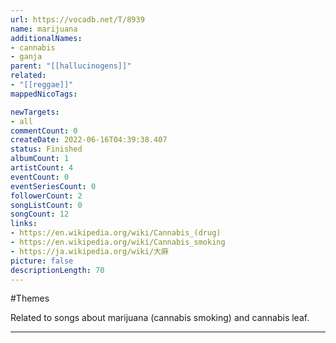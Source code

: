 ```yaml
---
url: https://vocadb.net/T/8939
name: marijuana
additionalNames: 
- cannabis
- ganja
parent: "[[hallucinogens]]"
related:
- "[[reggae]]"
mappedNicoTags:

newTargets:
- all
commentCount: 0
createDate: 2022-06-16T04:39:38.407
status: Finished
albumCount: 1
artistCount: 4
eventCount: 0
eventSeriesCount: 0
followerCount: 2
songListCount: 0
songCount: 12
links: 
- https://en.wikipedia.org/wiki/Cannabis_(drug)
- https://en.wikipedia.org/wiki/Cannabis_smoking
- https://ja.wikipedia.org/wiki/大麻
picture: false
descriptionLength: 70
---
```


#Themes

Related to songs about marijuana (cannabis smoking) and cannabis leaf.

---


